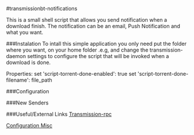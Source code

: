 #transmissionbt-notifications

This is a small shell script that allows you send notification when a download finish. The notification can be an email, Push Notification and what you want.

###Instalation
To intall this simple application you only need put the folder where you want, on your home folder .e.g, and change the transmission-daemon settings to configure the script that will be invoked when a download is done.

Properties:
set 'script-torrent-done-enabled': true
set 'script-torrent-done-filename': file_path

###Configuration

###New Senders

###Useful/External Links
[Transmission-rpc][]

[Configuration Misc][]



[Transmission-rpc]: https://trac.transmissionbt.com/wiki/rpc
[Configuration Misc]: https://trac.transmissionbt.com/wiki/EditConfigFiles#Misc
